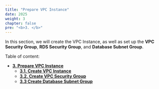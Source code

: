 ```yaml
---
title: "Prepare VPC Instance"
date: 2025
weight: 3
chapter: false
pre: "<b>3. </b>"
---
```


In this section, we will create the VPC Instance, as well as set up the **VPC Security Group**, **RDS Security Group**, and **Database Subnet Group**.

Table of content:

- [**3. Prepare VPC Instance**](#)
  - [**3.1. Create VPC Instance**](3.1-create-vpc)
  - [**3.2. Create VPC Security Group**](3.2-create-vpc-sg)
  - [**3.3 Create Database Subnet Group**](3.3-create-db-sg)
